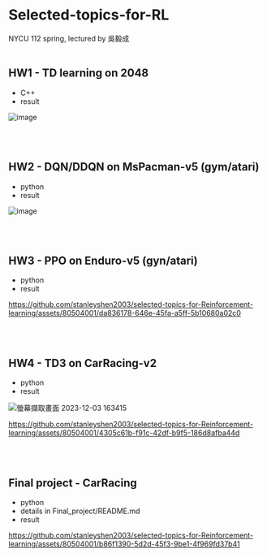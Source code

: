 # Selected-topics-for-RL
NYCU 112 spring, lectured by 吳毅成
<br> </br>

## HW1 - TD learning on 2048
  
  - C++
  - result


  ![image](https://github.com/stanleyshen2003/selected-topics-for-Reinforcement-learning/assets/80504001/0181bc8e-4b09-4260-b646-228311df347a)

<br> </br>
## HW2 - DQN/DDQN on MsPacman-v5 (gym/atari)
  
  - python
  - result
  
  ![image](https://github.com/stanleyshen2003/selected-topics-for-Reinforcement-learning/assets/80504001/75b06d3d-ff74-4f75-8879-bb5a26217ed0)

<br> </br>
## HW3 - PPO on Enduro-v5 (gyn/atari)
  - python
  - result
  
https://github.com/stanleyshen2003/selected-topics-for-Reinforcement-learning/assets/80504001/da836178-646e-45fa-a5ff-5b10680a02c0


<br> </br>
## HW4 - TD3 on CarRacing-v2

  - python
  - result

  ![螢幕擷取畫面 2023-12-03 163415](https://github.com/stanleyshen2003/selected-topics-for-Reinforcement-learning/assets/80504001/b603bb31-1428-400c-a409-8d57834e2a55)


https://github.com/stanleyshen2003/selected-topics-for-Reinforcement-learning/assets/80504001/4305c61b-f91c-42df-b9f5-186d8afba44d

<br> </br>
## Final project - CarRacing

  - python
  - details in Final_project/README.md
  - result

  https://github.com/stanleyshen2003/selected-topics-for-Reinforcement-learning/assets/80504001/b86f1390-5d2d-45f3-9be1-4f969fd37b41


  
